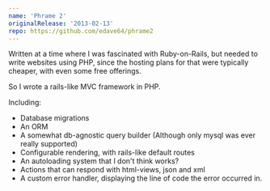```yaml
---
name: 'Phrame 2'
originalRelease: '2013-02-13'
repo: https://github.com/edave64/phrame2
---
```


Written at a time where I was fascinated with Ruby-on-Rails, but needed to write websites using
PHP, since the hosting plans for that were typically cheaper, with even some free offerings.

So I wrote a rails-like MVC framework in PHP. 

Including:
- Database migrations
- An ORM
- A somewhat db-agnostic query builder (Although only mysql was ever really supported)
- Configurable rendering, with rails-like default routes
- An autoloading system that I don't think works?
- Actions that can respond with html-views, json and xml
- A custom error handler, displaying the line of code the error occurred in.
